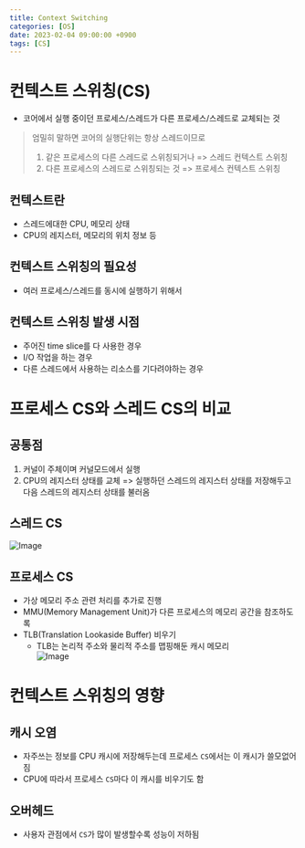 ```yaml
---
title: Context Switching
categories: [OS]
date: 2023-02-04 09:00:00 +0900
tags: [CS]
---
```


# 컨텍스트 스위칭(CS)
- 코어에서 실행 중이던 프로세스/스레드가 다른 프로세스/스레드로 교체되는 것
> 엄밀히 말하면 코어의 실행단위는 항상 스레드이므로  
> 1. 같은 프로세스의 다른 스레드로 스위칭되거나 => 스레드 컨텍스트 스위칭  
> 2. 다른 프로세스의 스레드로 스위칭되는 것 => 프로세스 컨텍스트 스위칭

## 컨텍스트란
- 스레드에대한 CPU, 메모리 상태
- CPU의 레지스터, 메모리의 위치 정보 등

## 컨텍스트 스위칭의 필요성
- 여러 프로세스/스레드를 동시에 실행하기 위해서

## 컨텍스트 스위칭 발생 시점
- 주어진 time slice를 다 사용한 경우
- I/O 작업을 하는 경우
- 다른 스레드에서 사용하는 리소스를 기다려야하는 경우

# 프로세스 CS와 스레드 CS의 비교

## 공통점
1. 커널이 주체이며 커널모드에서 실행
2. CPU의 레지스터 상태를 교체 => 실행하던 스레드의 레지스터 상태를 저장해두고 다음 스레드의 레지스터 상태를 불러옴

## 스레드 CS
![Image](https://github.com/user-attachments/assets/ff179de4-88e6-40a6-bcf4-507a6b6c79e0)

## 프로세스 CS
- 가상 메모리 주소 관련 처리를 추가로 진행
- MMU(Memory Management Unit)가 다른 프로세스의 메모리 공간을 참조하도록
- TLB(Translation Lookaside Buffer) 비우기
  - TLB는 논리적 주소와 물리적 주소를 맵핑해둔 캐시 메모리  
![Image](https://github.com/user-attachments/assets/0a1f57c1-51ad-4aaa-88ca-aa84a7995894)

# 컨텍스트 스위칭의 영향

## 캐시 오염
- 자주쓰는 정보를 CPU 캐시에 저장해두는데 프로세스 `CS`에서는 이 캐시가 쓸모없어짐
- CPU에 따라서 프로세스 `CS`마다 이 캐시를 비우기도 함

## 오버헤드
- 사용자 관점에서 `CS`가 많이 발생할수록 성능이 저하됨
